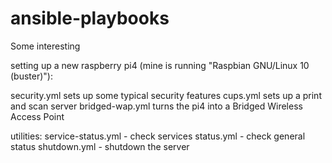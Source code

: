# ansible-playbooks
Some interesting 


setting up a new raspberry pi4 (mine is running "Raspbian GNU/Linux 10 (buster)"):

security.yml sets up some typical security features
cups.yml sets up a print and scan server
bridged-wap.yml turns the pi4 into a Bridged Wireless Access Point



utilities:
service-status.yml - check services
status.yml - check general status
shutdown.yml - shutdown the server
